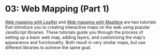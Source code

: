 # 03: Web Mapping (Part 1)
[Web mapping with Leaflet](../Tutorials/05_web_mapping_with_leaflet.md) and [Web mapping with Maplibre](./05_web_mapping_with_maplibre.md) are two tutorials that introduce you to creating interactive maps on the web using popular JavaScript libraries. These tutorials guide you through the process of setting up a basic web map, adding layers, and customizing the map's appearance and functionality. Both result in very similar maps, but use different libraries to achieve the same goal.